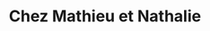 ---
title: "Chez Mathieu et Nathalie"
url: /le-puy-en-velay/chez-mathieu-et-nathalie/
shop: boulangerie
---